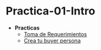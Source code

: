 # Practica-01-Intro
- **Practicas**
  -  [Toma de Requerimientos](./2.-Reqierimientos.pdf)
  -  [Crea tu buyer persona](./1.-creatupersona.pdf)
